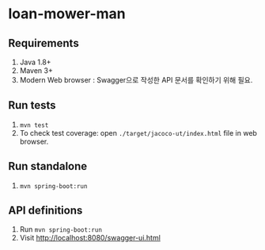 # loan-mower-man

## Requirements
1. Java 1.8+
1. Maven 3+
1. Modern Web browser : Swagger으로 작성한 API 문서를 확인하기 위해 필요.

## Run tests
1. `mvn test`
1. To check test coverage: open `./target/jacoco-ut/index.html` file in web browser.

## Run standalone
1. `mvn spring-boot:run`

## API definitions
1. Run `mvn spring-boot:run`
1. Visit <http://localhost:8080/swagger-ui.html>

